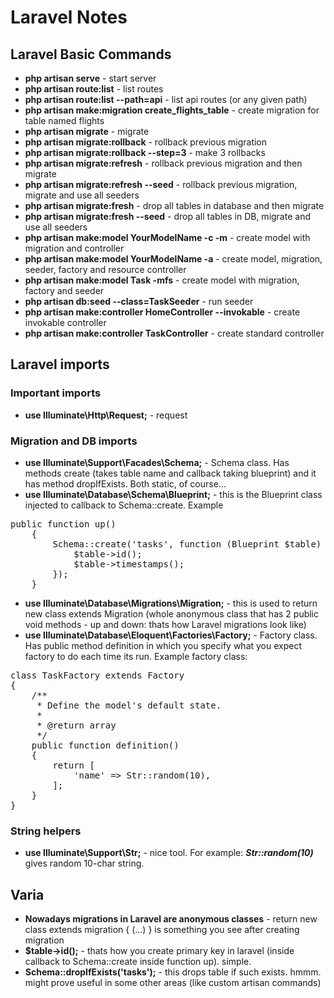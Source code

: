 # Laravel Notes
## Laravel Basic Commands
- **php artisan serve** - start server
- **php artisan route:list** - list routes
- **php artisan route:list --path=api** - list api routes (or any given path)
- **php artisan make:migration create_flights_table** - create migration for table named flights 
- **php artisan migrate** - migrate 
- **php artisan migrate:rollback** - rollback previous migration
- **php artisan migrate:rollback --step=3** - make 3 rollbacks
- **php artisan migrate:refresh** - rollback previous migration and then migrate
- **php artisan migrate:refresh --seed** - rollback previous migration, migrate and use all seeders
- **php artisan migrate:fresh** - drop all tables in database and then migrate
- **php artisan migrate:fresh --seed** - drop all tables in DB, migrate and use all seeders
- **php artisan make:model YourModelName -c -m** - create model with migration and controller
- **php artisan make:model YourModelName -a** - create model, migration, seeder, factory and resource controller
- **php artisan make:model Task -mfs** - create model with migration, factory and seeder
- **php artisan db:seed --class=TaskSeeder** - run seeder
- **php artisan make:controller HomeController --invokable** - create invokable controller 
- **php artisan make:controller TaskController** - create standard controller

## Laravel imports
### Important imports
- **use Illuminate\Http\Request;** - request
### Migration and DB imports
 - **use Illuminate\Support\Facades\Schema;** - Schema class. Has methods create (takes table name and callback taking blueprint) and it has method dropIfExists. Both static, of course...
 - **use Illuminate\Database\Schema\Blueprint;** - this is the Blueprint class injected to callback to Schema::create. Example 
 <pre>public function up()
    {
        Schema::create('tasks', function (Blueprint $table) {
            $table->id();
            $table->timestamps();
        });
    } </pre>
- **use Illuminate\Database\Migrations\Migration;** - this is used to return new class extends Migration (whole anonymous class that 
has 2 public void methods - up and down: thats how Laravel migrations look like)
- **use Illuminate\Database\Eloquent\Factories\Factory;** - Factory class. Has public method definition in which you specify what 
you expect factory to do each time its run. Example factory class:
<pre>
class TaskFactory extends Factory
{
    /**
     * Define the model's default state.
     *
     * @return array<string, mixed>
     */
    public function definition()
    {
        return [
            'name' => Str::random(10),
        ];
    }
}
</pre>
### String helpers
- **use Illuminate\Support\Str;** - nice tool. For example: ***Str::random(10)*** gives random 10-char string.
## Varia
- **Nowadays migrations in Laravel are anonymous classes** - return new class extends migration { (...) } is something you see after creating migration
- **$table->id();**  - thats how you create primary key in laravel (inside callback to Schema::create inside function up). simple.
- **Schema::dropIfExists('tasks');** - this drops table if such exists. hmmm. might prove useful in some other areas (like custom artisan commands)
